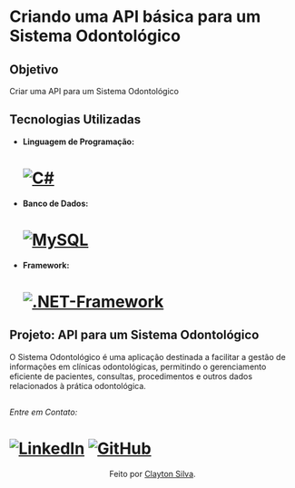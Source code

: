 <h1>
    <span>Criando uma API básica para um Sistema Odontológico</span>
</h1>

## Objetivo
Criar uma API para um Sistema Odontológico

## Tecnologias Utilizadas

- **Linguagem de Programação:**
  # [![C#](https://img.shields.io/badge/csharp-000?style=for-the-badge&logo=csharp&logoColor=30A3DC)]()
- **Banco de Dados:**
  # [![MySQL](https://img.shields.io/badge/mysql-000?style=for-the-badge&logo=mysql&logoColor=30A3DC)]() 
- **Framework:**
  # [![.NET-Framework](https://img.shields.io/badge/Framework-000?style=for-the-badge&logo=.NET&logoColor=30A3DC)]()
  

## Projeto: API para um Sistema Odontológico
O Sistema Odontológico é uma aplicação destinada a facilitar a gestão de informações em clínicas odontológicas, permitindo o gerenciamento eficiente de pacientes, consultas, procedimentos e outros dados relacionados à prática odontológica.

##

*Entre em Contato:*
# [![LinkedIn](https://img.shields.io/badge/LinkedIn-000?style=for-the-badge&logo=LinkedIn&logoColor=FFF)](https://www.linkedin.com/in/claysilva) [![GitHub](https://img.shields.io/badge/GitHub-000?style=for-the-badge&logo=GitHub&logoColor=FFF)](https://github.com/claaysilva)

<div align="center">Feito por <a href="https://github.com/claaysilva">Clayton Silva</a>.</div>
